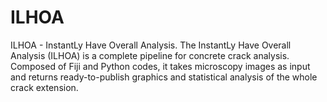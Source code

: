 # ILHOA
ILHOA - InstantLy Have Overall Analysis. The InstantLy Have Overall Analysis (ILHOA) is a complete pipeline for concrete crack analysis. Composed of Fiji and Python codes, it takes microscopy images as input and returns ready-to-publish graphics and statistical analysis of the whole crack extension.
